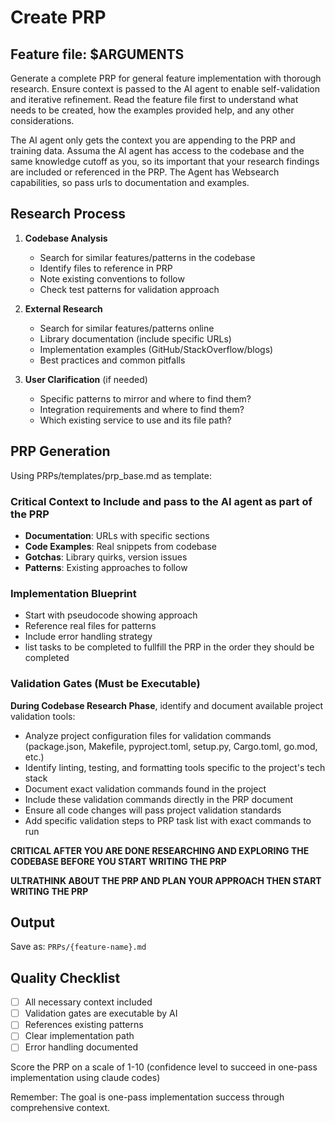 # Create PRP

## Feature file: $ARGUMENTS

Generate a complete PRP for general feature implementation with thorough
research. Ensure context is passed to the AI agent to enable self-validation and
iterative refinement. Read the feature file first to understand what needs to be
created, how the examples provided help, and any other considerations.

The AI agent only gets the context you are appending to the PRP and training
data. Assuma the AI agent has access to the codebase and the same knowledge
cutoff as you, so its important that your research findings are included or
referenced in the PRP. The Agent has Websearch capabilities, so pass urls to
documentation and examples.

## Research Process

1. **Codebase Analysis**
    - Search for similar features/patterns in the codebase
    - Identify files to reference in PRP
    - Note existing conventions to follow
    - Check test patterns for validation approach

2. **External Research**
    - Search for similar features/patterns online
    - Library documentation (include specific URLs)
    - Implementation examples (GitHub/StackOverflow/blogs)
    - Best practices and common pitfalls

3. **User Clarification** (if needed)
    - Specific patterns to mirror and where to find them?
    - Integration requirements and where to find them?
    - Which existing service to use and its file path?

## PRP Generation

Using PRPs/templates/prp_base.md as template:

### Critical Context to Include and pass to the AI agent as part of the PRP

- **Documentation**: URLs with specific sections
- **Code Examples**: Real snippets from codebase
- **Gotchas**: Library quirks, version issues
- **Patterns**: Existing approaches to follow

### Implementation Blueprint

- Start with pseudocode showing approach
- Reference real files for patterns
- Include error handling strategy
- list tasks to be completed to fullfill the PRP in the order they should be
  completed

### Validation Gates (Must be Executable)

**During Codebase Research Phase**, identify and document available project
validation tools:

- Analyze project configuration files for validation commands (package.json,
  Makefile, pyproject.toml, setup.py, Cargo.toml, go.mod, etc.)
- Identify linting, testing, and formatting tools specific to the project's tech
  stack
- Document exact validation commands found in the project
- Include these validation commands directly in the PRP document
- Ensure all code changes will pass project validation standards
- Add specific validation steps to PRP task list with exact commands to run

**CRITICAL AFTER YOU ARE DONE RESEARCHING AND EXPLORING THE CODEBASE BEFORE YOU
START WRITING THE PRP**

**ULTRATHINK ABOUT THE PRP AND PLAN YOUR APPROACH THEN START WRITING THE PRP**

## Output

Save as: `PRPs/{feature-name}.md`

## Quality Checklist

- [ ] All necessary context included
- [ ] Validation gates are executable by AI
- [ ] References existing patterns
- [ ] Clear implementation path
- [ ] Error handling documented

Score the PRP on a scale of 1-10 (confidence level to succeed in one-pass
implementation using claude codes)

Remember: The goal is one-pass implementation success through comprehensive
context.
